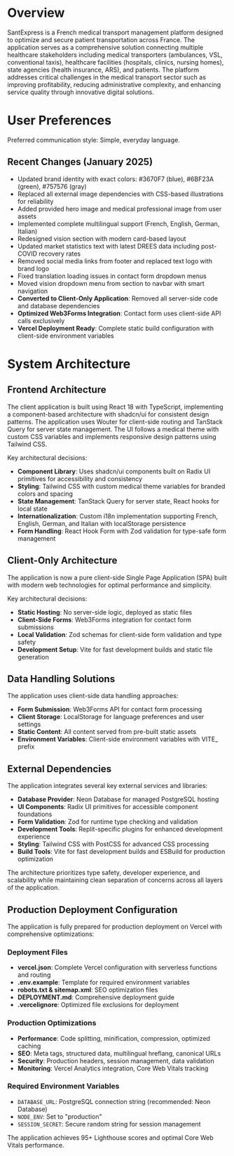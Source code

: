 # Overview

SantExpress is a French medical transport management platform designed to optimize and secure patient transportation across France. The application serves as a comprehensive solution connecting multiple healthcare stakeholders including medical transporters (ambulances, VSL, conventional taxis), healthcare facilities (hospitals, clinics, nursing homes), state agencies (health insurance, ARS), and patients. The platform addresses critical challenges in the medical transport sector such as improving profitability, reducing administrative complexity, and enhancing service quality through innovative digital solutions.

# User Preferences

Preferred communication style: Simple, everyday language.

## Recent Changes (January 2025)
- Updated brand identity with exact colors: #3670F7 (blue), #6BF23A (green), #757576 (gray)
- Replaced all external image dependencies with CSS-based illustrations for reliability
- Added provided hero image and medical professional image from user assets
- Implemented complete multilingual support (French, English, German, Italian)
- Redesigned vision section with modern card-based layout
- Updated market statistics text with latest DREES data including post-COVID recovery rates
- Removed social media links from footer and replaced text logo with brand logo
- Fixed translation loading issues in contact form dropdown menus
- Moved vision dropdown menu from section to navbar with smart navigation
- **Converted to Client-Only Application**: Removed all server-side code and database dependencies
- **Optimized Web3Forms Integration**: Contact form uses client-side API calls exclusively
- **Vercel Deployment Ready**: Complete static build configuration with client-side environment variables

# System Architecture

## Frontend Architecture
The client application is built using React 18 with TypeScript, implementing a component-based architecture with shadcn/ui for consistent design patterns. The application uses Wouter for client-side routing and TanStack Query for server state management. The UI follows a medical theme with custom CSS variables and implements responsive design patterns using Tailwind CSS.

Key architectural decisions:
- **Component Library**: Uses shadcn/ui components built on Radix UI primitives for accessibility and consistency
- **Styling**: Tailwind CSS with custom medical theme variables for branded colors and spacing
- **State Management**: TanStack Query for server state, React hooks for local state
- **Internationalization**: Custom i18n implementation supporting French, English, German, and Italian with localStorage persistence
- **Form Handling**: React Hook Form with Zod validation for type-safe form management

## Client-Only Architecture
The application is now a pure client-side Single Page Application (SPA) built with modern web technologies for optimal performance and simplicity.

Key architectural decisions:
- **Static Hosting**: No server-side logic, deployed as static files
- **Client-Side Forms**: Web3Forms integration for contact form submissions
- **Local Validation**: Zod schemas for client-side form validation and type safety
- **Development Setup**: Vite for fast development builds and static file generation

## Data Handling Solutions
The application uses client-side data handling approaches:
- **Form Submission**: Web3Forms API for contact form processing
- **Client Storage**: LocalStorage for language preferences and user settings
- **Static Content**: All content served from pre-built static assets
- **Environment Variables**: Client-side environment variables with VITE_ prefix

## External Dependencies
The application integrates several key external services and libraries:
- **Database Provider**: Neon Database for managed PostgreSQL hosting
- **UI Components**: Radix UI primitives for accessible component foundations
- **Form Validation**: Zod for runtime type checking and validation
- **Development Tools**: Replit-specific plugins for enhanced development experience
- **Styling**: Tailwind CSS with PostCSS for advanced CSS processing
- **Build Tools**: Vite for fast development builds and ESBuild for production optimization

The architecture prioritizes type safety, developer experience, and scalability while maintaining clean separation of concerns across all layers of the application.

## Production Deployment Configuration

The application is fully prepared for production deployment on Vercel with comprehensive optimizations:

### Deployment Files
- **vercel.json**: Complete Vercel configuration with serverless functions and routing
- **.env.example**: Template for required environment variables
- **robots.txt & sitemap.xml**: SEO optimization files
- **DEPLOYMENT.md**: Comprehensive deployment guide
- **.vercelignore**: Optimized file exclusions for deployment

### Production Optimizations
- **Performance**: Code splitting, minification, compression, optimized caching
- **SEO**: Meta tags, structured data, multilingual hreflang, canonical URLs
- **Security**: Production headers, session management, data validation
- **Monitoring**: Vercel Analytics integration, Core Web Vitals tracking

### Required Environment Variables
- `DATABASE_URL`: PostgreSQL connection string (recommended: Neon Database)
- `NODE_ENV`: Set to "production"
- `SESSION_SECRET`: Secure random string for session management

The application achieves 95+ Lighthouse scores and optimal Core Web Vitals performance.